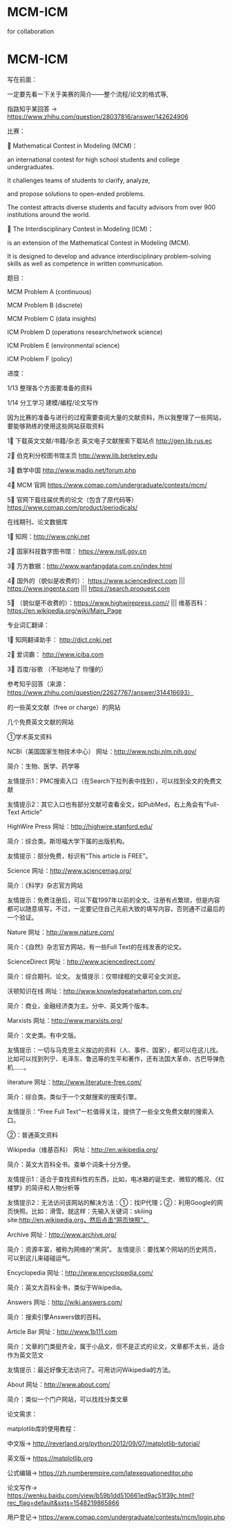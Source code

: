 # MCM-ICM
for collaboration
# MCM-ICM

写在前面：

一定要先看一下关于美赛的简介——整个流程/论文的格式等,

指路知乎某回答 -> https://www.zhihu.com/question/28037816/answer/142624906

比赛：

🌟 Mathematical Contest in Modeling (MCM)：

an international contest for high school students and college undergraduates. 

It challenges teams of students to clarify, analyze, 

and propose solutions to open-ended problems. 

The contest attracts diverse students and faculty advisors from over 900 institutions around the world.


🌟 The Interdisciplinary Contest in Modeling (ICM)：

is an extension of the Mathematical Contest in Modeling (MCM).

It is designed to develop and advance interdisciplinary problem-solving skills as well as competence in written communication.

题目：

MCM Problem A (continuous)

MCM Problem B (discrete)

MCM Problem C (data insights)

ICM Problem D (operations research/network science)

ICM Problem E (environmental science)

ICM Problem F (policy)


进度：

1/13 整理各个方面要准备的资料

1/14 分工学习 建模/编程/论文写作



因为比赛的准备与进行的过程需要查阅大量的文献资料，所以我整理了一些网站，要能够熟练的使用这些网站获取资料

  1⃣️ 下载英文文献/书籍/杂志 英文电子文献搜索下载站点 http://gen.lib.rus.ec

  2⃣️ 伯克利分校图书馆主页 http://www.lib.berkeley.edu

  3⃣️ 数学中国 http://www.madio.net/forum.php

  4⃣️ MCM 官网 https://www.comap.com/undergraduate/contests/mcm/

  5⃣️ 官网下载往届优秀的论文（包含了原代码等） https://www.comap.com/product/periodicals/




在线期刊、论文数据库

  1⃣️ 知网：http://www.cnki.net

  2⃣️ 国家科技数字图书馆： https://www.nstl.gov.cn

  3⃣️ 万方数据：http://www.wanfangdata.com.cn/index.html

  4⃣️ 国外的（貌似是收费的）： https://www.sciencedirect.com  |||  https://www.ingenta.com ||| https://search.proquest.com

  5⃣️ （貌似是不收费的）：https://www.highwirepress.com// ||| 维基百科：https://en.wikipedia.org/wiki/Main_Page



专业词汇翻译：

  1⃣️ 知网翻译助手： http://dict.cnki.net

  2⃣️ 爱词霸： http://www.iciba.com

  3⃣️ 百度/谷歌 （不贴地址了 你懂的）



参考知乎回答（来源：https://www.zhihu.com/question/22627767/answer/314416693） 

的一些英文文献（free or charge）的网站


几个免费英文文献的网站

①学术英文资料  


NCBI（美国国家生物技术中心）  网址：http://www.ncbi.nlm.nih.gov/ 

简介：生物、医学、药学等 

友情提示1：PMC搜索入口（在Search下拉列表中找到），可以找到全文的免费文献 

友情提示2：其它入口也有部分文献可查看全文，如PubMed，右上角会有“Full-Text Article”


HighWire Press 网址：http://highwire.stanford.edu/ 

简介：综合类。斯坦福大学下属的出版机构。 

友情提示：部分免费，标识有“This article is FREE”。


Science 网址：http://www.sciencemag.org/ 

简介：《科学》杂志官方网站 

友情提示：免费注册后，可以下载1997年以前的全文。注册有点繁琐，但是内容都可以随意填写，不过，一定要记住自己先前大致的填写内容，否则通不过最后的一个验证。


Nature 网址：http://www.nature.com/ 

简介：《自然》杂志官方网站，有一些Full Text的在线发表的论文。


ScienceDirect 网址：http://www.sciencedirect.com/ 

简介：综合期刊、论文。 友情提示：仅带绿框的文章可全文浏览。


沃顿知识在线 网址：http://www.knowledgeatwharton.com.cn/ 

简介：商业，金融经济类为主。分中、英文两个版本。


Marxists 网址：http://www.marxists.org/ 

简介：文史类。有中文版。 

友情提示：一切与马克思主义挨边的资料（人、事件、国家），都可以在这儿找。比如可以找到列宁、毛泽东、鲁迅等的生平和著作，还有法国大革命、古巴导弹危机……。


literature 网址：http://www.literature-free.com/ 

简介：综合类。类似于一个文献搜索的搜索引擎。 

友情提示：“Free Full Text”一栏值得关注，提供了一些全文免费文献的搜索入口。



②：普通英文资料


Wikipedia（维基百科） 网址：http://en.wikipedia.org/ 

简介：英文大百科全书。查单个词条十分方便。 

友情提示1：适合于查找资料性的东西，比如，电冰箱的诞生史、微软的概况、《红楼梦》的简评和人物分析等 

友情提示2：无法访问该网站的解决方法：①：找IP代理；②：利用Google的网页快照。比如：滑雪。就这样：先输入关键词：skiiing site:http://en.wikipedia.org，然后点击“网页快照”。


Archive 网址：http://www.archive.org/ 

简介：资源丰富，被称为网络的“黑洞”。 友情提示：要找某个网站的历史网页，可以到这儿来碰碰运气。


Encyclopedia 网址：http://www.encyclopedia.com/ 

简介：英文大百科全书，类似于Wikipedia。  


Answers 网址：http://wiki.answers.com/ 

简介：搜索引擎Answers做的百科。


Article Bar 网址：http://www.1b111.com 

简介：文章的门类挺齐全，属于小品文，但不是正式的论文，文章都不太长，适合作为英文范文 

友情提示：最近好像无法访问了。可用访问Wikipedia的方法。 


About 网址：http://www.about.com/

简介：类似一个门户网站，可以找找分类文章

论文需求：

matplotlib库的使用教程： 

中文版-> http://reverland.org/python/2012/09/07/matplotlib-tutorial/
                       
英文版-> https://matplotlib.org

公式编辑-> https://zh.numberempire.com/latexequationeditor.php

论文写作-> https://wenku.baidu.com/view/b59b1dd510661ed9ac51f39c.html?rec_flag=default&sxts=1548219865866

用户登记-> https://www.comap.com/undergraduate/contests/mcm/login.php
                       

